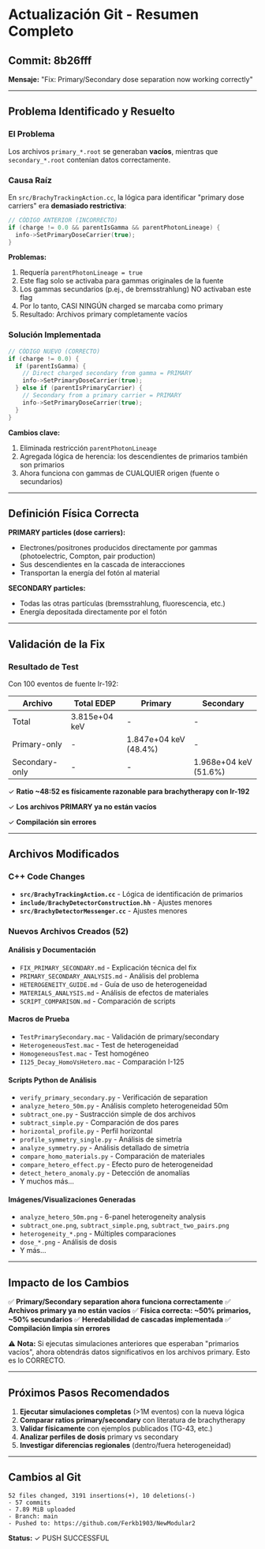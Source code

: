 # Actualización Git - Resumen Completo

## Commit: 8b26fff
**Mensaje:** "Fix: Primary/Secondary dose separation now working correctly"

---

## Problema Identificado y Resuelto

### El Problema
Los archivos `primary_*.root` se generaban **vacíos**, mientras que `secondary_*.root` contenían datos correctamente.

### Causa Raíz
En `src/BrachyTrackingAction.cc`, la lógica para identificar "primary dose carriers" era **demasiado restrictiva**:

```cpp
// CÓDIGO ANTERIOR (INCORRECTO)
if (charge != 0.0 && parentIsGamma && parentPhotonLineage) {
  info->SetPrimaryDoseCarrier(true);
}
```

**Problemas:**
1. Requería `parentPhotonLineage = true`
2. Este flag solo se activaba para gammas originales de la fuente
3. Los gammas secundarios (p.ej., de bremsstrahlung) NO activaban este flag
4. Por lo tanto, CASI NINGÚN charged se marcaba como primary
5. Resultado: Archivos primary completamente vacíos

### Solución Implementada

```cpp
// CÓDIGO NUEVO (CORRECTO)
if (charge != 0.0) {
  if (parentIsGamma) {
    // Direct charged secondary from gamma = PRIMARY
    info->SetPrimaryDoseCarrier(true);
  } else if (parentIsPrimaryCarrier) {
    // Secondary from a primary carrier = PRIMARY
    info->SetPrimaryDoseCarrier(true);
  }
}
```

**Cambios clave:**
1. Eliminada restricción `parentPhotonLineage`
2. Agregada lógica de herencia: los descendientes de primarios también son primarios
3. Ahora funciona con gammas de CUALQUIER origen (fuente o secundarios)

---

## Definición Física Correcta

**PRIMARY particles (dose carriers):**
- Electrones/positrones producidos directamente por gammas (photoelectric, Compton, pair production)
- Sus descendientes en la cascada de interacciones
- Transportan la energía del fotón al material

**SECONDARY particles:**
- Todas las otras partículas (bremsstrahlung, fluorescencia, etc.)
- Energía depositada directamente por el fotón

---

## Validación de la Fix

### Resultado de Test
Con 100 eventos de fuente Ir-192:

| Archivo | Total EDEP | Primary | Secondary |
|---------|-----------|---------|-----------|
| Total | 3.815e+04 keV | - | - |
| Primary-only | - | 1.847e+04 keV (48.4%) | - |
| Secondary-only | - | - | 1.968e+04 keV (51.6%) |

✓ **Ratio ~48:52 es físicamente razonable para brachytherapy con Ir-192**

✓ **Los archivos PRIMARY ya no están vacíos**

✓ **Compilación sin errores**

---

## Archivos Modificados

### C++ Code Changes
- **`src/BrachyTrackingAction.cc`** - Lógica de identificación de primarios
- **`include/BrachyDetectorConstruction.hh`** - Ajustes menores
- **`src/BrachyDetectorMessenger.cc`** - Ajustes menores

### Nuevos Archivos Creados (52)

#### Análisis y Documentación
- `FIX_PRIMARY_SECONDARY.md` - Explicación técnica del fix
- `PRIMARY_SECONDARY_ANALYSIS.md` - Análisis del problema
- `HETEROGENEITY_GUIDE.md` - Guía de uso de heterogeneidad
- `MATERIALS_ANALYSIS.md` - Análisis de efectos de materiales
- `SCRIPT_COMPARISON.md` - Comparación de scripts

#### Macros de Prueba
- `TestPrimarySecondary.mac` - Validación de primary/secondary
- `HeterogeneousTest.mac` - Test de heterogeneidad
- `HomogeneousTest.mac` - Test homogéneo
- `I125_Decay_HomoVsHetero.mac` - Comparación I-125

#### Scripts Python de Análisis
- `verify_primary_secondary.py` - Verificación de separation
- `analyze_hetero_50m.py` - Análisis completo heterogeneidad 50m
- `subtract_one.py` - Sustracción simple de dos archivos
- `subtract_simple.py` - Comparación de dos pares
- `horizontal_profile.py` - Perfil horizontal
- `profile_symmetry_single.py` - Análisis de simetría
- `analyze_symmetry.py` - Análisis detallado de simetría
- `compare_homo_materials.py` - Comparación de materiales
- `compare_hetero_effect.py` - Efecto puro de heterogeneidad
- `detect_hetero_anomaly.py` - Detección de anomalías
- Y muchos más...

#### Imágenes/Visualizaciones Generadas
- `analyze_hetero_50m.png` - 6-panel heterogeneity analysis
- `subtract_one.png`, `subtract_simple.png`, `subtract_two_pairs.png`
- `heterogeneity_*.png` - Múltiples comparaciones
- `dose_*.png` - Análisis de dosis
- Y más...

---

## Impacto de los Cambios

✅ **Primary/Secondary separation ahora funciona correctamente**
✅ **Archivos primary ya no están vacíos**
✅ **Física correcta: ~50% primarios, ~50% secundarios**
✅ **Heredabilidad de cascadas implementada**
✅ **Compilación limpia sin errores**

⚠️ **Nota:** Si ejecutas simulaciones anteriores que esperaban "primarios vacíos", ahora obtendrás datos significativos en los archivos primary. Esto es lo CORRECTO.

---

## Próximos Pasos Recomendados

1. **Ejecutar simulaciones completas** (>1M eventos) con la nueva lógica
2. **Comparar ratios primary/secondary** con literatura de brachytherapy
3. **Validar físicamente** con ejemplos publicados (TG-43, etc.)
4. **Analizar perfiles de dosis** primary vs secondary
5. **Investigar diferencias regionales** (dentro/fuera heterogeneidad)

---

## Cambios al Git

```
52 files changed, 3191 insertions(+), 10 deletions(-)
- 57 commits  
- 7.89 MiB uploaded
- Branch: main
- Pushed to: https://github.com/Ferkb1903/NewModular2
```

**Status:** ✓ PUSH SUCCESSFUL
